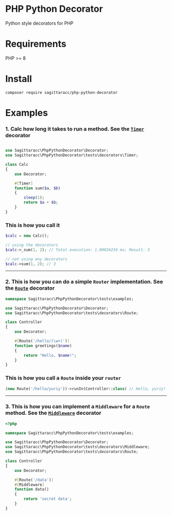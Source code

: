 # PHP Python Decorator
Python style decorators for PHP

# Requirements
PHP >= 8

# Install
`composer require sagittaracc/php-python-decorator`

# Examples
### 1. Calc how long it takes to run a method. See the [`Timer`](https://github.com/sagittaracc/php-python-decorator/blob/main/tests/decorators/Timer.php) decorator
```php

use Sagittaracc\PhpPythonDecorator\Decorator;
use Sagittaracc\PhpPythonDecorator\tests\decorators\Timer;

class Calc
{
    use Decorator;

    #[Timer]
    function sum($a, $b)
    {
        sleep(1);
        return $a + $b;
    }
}
```
### This is how you call it
```php
$calc = new Calc();

// using the decorators
$calc->_sum(1, 2); // Total execution: 1.00034234 ms; Result: 3

// not using any decorators
$calc->sum(1, 2); // 3
```
---
### 2. This is how you can do a simple `Router` implementation. See the [`Route`](https://github.com/sagittaracc/php-python-decorator/blob/main/tests/decorators/Route.php) decorator
```php
namespace Sagittaracc\PhpPythonDecorator\tests\examples;

use Sagittaracc\PhpPythonDecorator\Decorator;
use Sagittaracc\PhpPythonDecorator\tests\decorators\Route;

class Controller
{
    use Decorator;

    #[Route('/hello/(\w+)')]
    function greetings($name)
    {
        return "Hello, $name!";
    }
}
```
### This is how you call a `Route` inside your `router`
```php
(new Route('/hello/yuriy'))->runIn(Controller::class) // Hello, yuriy!
```
---
### 3. This is how you can implement a `Middleware` for a `Route` method. See the [`Middleware`](https://github.com/sagittaracc/php-python-decorator/blob/main/tests/decorators/Middleware.php) decorator
```php
<?php

namespace Sagittaracc\PhpPythonDecorator\tests\examples;

use Sagittaracc\PhpPythonDecorator\Decorator;
use Sagittaracc\PhpPythonDecorator\tests\decorators\Middleware;
use Sagittaracc\PhpPythonDecorator\tests\decorators\Route;

class Controller
{
    use Decorator;

    #[Route('/data')]
    #[Middleware]
    function data()
    {
        return 'secret data';
    }
}
```
